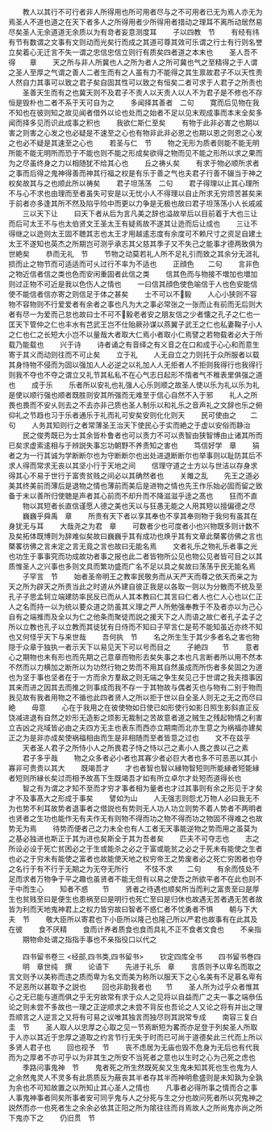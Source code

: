 <!-- { "loadSidebar": true } -->
　　教人以其行不可行者非人所得用也所可用者尽与之不可用者已无为焉人亦无为焉圣人不道也道之在天下者多人之所得用者少所得用者措动之理耳不离所动居然易尽矣圣人无余道道无余质以为有竒者妄意测度耳
　　子以四教　节
　　有经有纬有节有数谓之文事有文则动而光矣行而成之其道可尊其效可乐谓之行士有行则名誉立矣着心无迁言不失一谓之忠信忠信立则行有质矣四者道之本末也
　　圣人吾不得　　章
　　天之所与非人所冀也人之所为者人之所可冀也气之至精得之于人谓之圣人至厚之气谓之善人二者生而有之人虽有力不能得之其生禀故君子不以天性责人然自力其事可以致之君子矣自固其性可以致之有恒矣二者可求于人君子之所责也
　　圣善天生而有之也冀天则不及君子不责人以天责人以人不为君子是不修也不存恒是毁朴也二者不系于天可自为之
　　多闻择其善者　二句
　　寛而后见物在我不知也在彼则知之故见闻者借外以论也处而之始者不足以见末观成事而本末全矣多闻而择多见而识此成事之积也
　　我欲仁斯仁至矣
　　有物于此非必害之也期以害之则害之心发之也必疑是不速至之心也有物非此非必恩之也期以恩之则恩之心发之也必不疑是其速至之心也
　　若圣与仁　节
　　物之无形为质者则能不能无明所能不能无明所而恐于不能也则不能之形成矣欲得之物而见不能之形所以求之果而为之尽虽终身之力以相随犹不给其心也
　　丘之祷乆矣
　　有求于物必顺所求者之事而后得之鬼神得善而神其行福之权是有乐于善之气也夫君子行善不辍当于神之权矣故其与之也顺此所以祷矣
　　君子坦荡荡　二句
　　君子得理以止其心理所不与心不求也由理而至者虽失可安是以无忧小人不得理以自止所求无穷烦苦甚矣来于前者亦多逢其所不然及陷乎险中而更以力争是无极也故曰君子坦荡荡小人长戚戚
　　三以天下让
　　曰天下者从后为言凡美之辞也溢故举后以目前着于大也三让而后可太王不与也太伯贤文王圣太王有疑焉故不遂其让迯而后让成也
　　三让不得继之以迯则太王固不聴其志也太王才用越逺志度有余度可不赖尺寸之资足自建土太王不遂知也英杰之所期岂可测乎承志其父慈其季子又不失己之能事才德两致俱为世絶矣
　　恭而无礼　节
　　节物之动莫若礼人所不足礼引而致之其余分无涯礼损而止之物节而可适适而可乆过行不率为不适也
　　正顔色　　二句
　　言非色之物近信者信之类也色而安闲重固者此信之类
　　信其色而与物接不増加也増加则过正物不可近是我以色伤人之情也
　　一曰信其顔色使色喻信于人也色安能信使不能信者信亦寄之则信足于体之甚矣
　　士不可以不毅
　　人心小狭则不容物不容物则不行爱爱者有余者之事也凡为大之事必常张之一张而止有前而无后则大者有尽一为爱而己怠也故曰士不可不毅老者安之朋友信之少者懐之孔子之仁也一匡天下管仲之仁也丰水有芑武王岂不仕贻厥孙谋以燕翼子武王之仁也私妻鞠子小人之仁也仁之长短大小岂不以量哉大者取大仁焉小者取小仁焉譬之若物载者必大于所载乃能载也
　　兴于诗
　　诗者诵之有音绎之有义音之在口和成于心心和而意生寄于其义而动则往而不可止矣
　　立于礼
　　人无自立之力则托于众所服者以载其身恃物不侵而为固以强加人人必逆之以礼加人人无拒者人不拒则我得行也我得行则我不夺也不夺之谓立又礼节其私私不在心气志日起形不惰者气不稚表里俱强之道也
　　成于乐
　　乐者所以安礼也礼强人心乐则顺之故圣人使以乐为礼以乐为礼是使以顺行强也顺者既胜则安其所强而无难至于信心自然不入于邪
　　礼人之所畏也畏而不安乆则去之不去亦非己质也圣人制乐以和礼乐之音声礼之文辞也乐之俯仰礼之节趋也习于乐者通乐于礼而礼可安矣安则化化则天
　　民可使由之　　二句
　　人务其知则行之者常薄圣王治天下使民心于实而絶之于虚以安俗而静治
　　民之俊秀既已为士其余皆朴鲁者也可以责力不可以责智由狭智博由止诸其所而已矣求虚索逺相与于辨説失事忘功朝野不养责知之害也
　　笃信好学　章
　　狷者之为一行其诚为学断断尔也为守断断尔也出处进退断断尔也举事则以耻防其后不求人得而常求无丧以其坚小行于天地之间
　　信理守道之士方以与世洁以存身求得其心不易于世行于富贵贫贱之间必以其确然者也
　　关雎之乱
　　先王之道必美其终美前而薄后是退物之情也薄前而美后是进物之情也先王作乐始必固而留之致备于末以善所归使聴是声者其心前而不却升而不降滋滋乎逹之髙也
　　狂而不直
　　物以其短者长直信谨愿人德之美也天以与狂愚无能之人用其短以擅偏德之尽
　　巍巍乎舜禹　章
　　所贵有天下者以享其奉也不享其奉则物于我何有虽其在身犹无与耳
　　大哉尧之为君　章
　　可数者少也可度者小也兴物既多则计数不及矣拓体既博则为辞难似矣故曰巍巍乎其有成功也焕乎其有文章此槩畧彷佛之言也槩畧彷佛之言未定之言无竟之言也故曰无能名焉
　　文者礼乐之物礼乐者事之光也功生于事事究而功成故功者事之报也此二者皆物所公见也物公见者皆可目之以其质惟圣人之兴事也多则文具而繁功盛而广名不足以具之矣故曰荡荡乎民无能名焉
　　子罕言　节
　　始者圣帝明王之教率民敬务而从天严天而尊之依天而亲之为天之所为辟天之所责当此之时道从外建自彼正我是以各取一则以为分散而不统及至孔子子思孟轲立端建防率民反已而从人其本教曰仁其言曰仁者人也仁人心也以仁正人之名而持一以为统以要众道之防虽其义理之严人所勉强奉教于不及者亦以为己心自有之端推而及全以为仁之他条而聚徒而説之援天下之人而语之故仁者孔子孟子之所以立教也孔子以立教而其徒犹有日侍而不知曰子罕言仁是苟不能知虽近亦终不知也又何怪乎天下与来世哉
　　吾何执　节
　　名之所生生于其少多者名之害也物隠于众章于独执一者示天下以易见天下可以号而目之
　　子絶四　　节
　　意者心之期物也未有形也而先期之己意章而物形去矣失事之本也凡言断者所以用不然本不然而以力横加之断所以为功然行物之势而不用其自然虽成而所伤者多矣固之为道也为坚于事也坚者在于一方而余方羣敌之则无端之争生矣见己于世谓之我夫措事因其来而进之因其去而推之则事成而我不存一于其物故与偶者灭也与物有二别于物而我见故有我者用物之不循也此四者贤人之所以拒于世以自全圣人则无之无之而尽曰絶
　　毋意
　　心在于我用之在彼使物如日使已如形使行如影日照生影斜直正反饶减进退有自然之妙形无造影之烦影无裁制之苦故意者道之贼生之残起物情之利害立吉凶之兆域皆必由之夫四方无主也表东而西亦立期南而北亦生意之为祸福亦建矣正之为是非亦成矣使祸福相由而生是非相随而至者皆意之过也
　　文不在兹乎
　　天者圣人君子之所恃小人之所畏君子恃之恃以己之素小人畏之畏以己之素
　　君子多乎哉
　　物之众多者必小者也其寡少者必巨大者也多不可恶恶以其小寡非可贵贵以其大
　　既竭吾才
　　才也者智也智以縁物智短则所能縁者短能縁者短则所縁长矣过而相予故髙下生既竭吾才如有所立卓尔才处短而道得长也
　　智之有为谓之才知不至而才穷才事者相为量者也才过其事则有余之形见于才矣才不及事髙大之形成于事矣
　　譬如为山
　　人无强志则怨尤万物人必曰我无不为也势不利耳故势者退事者之借説也有势则无人功人功立则势不着人势者不两明者也贤者之生功也能作无有夫作无有则物不得而功之物不得而功之物固不得难之也故势无为焉
　　待势而便者己之力未全也有人工者无天事能逆物之势而用之虽莫为之基必独进也斯正于其为进也矣斯全于其为吾者矣
　　匹夫不可夺志也
　　志之所设必设于死亡贫困必之于生或能杀之必之于富或能贫之必之于死未有能使之生者也必之于穷未有能使之富者也故能使天地之权穷帝王之势废者必之死亡穷困者也夺之名行于有不行于无期之为无夺无所行
　　不忮不求　　二句
　　有余而忮处不足而求者万物争于平之趣也虽贤者不能无但有以易之使吾之所欲平者不在此也则不于中而生心
　　知者不惑　　节
　　贤者之待遇也顺矣所当而利之富贵至曰是厚生也贫贱至曰是便生也患祸至曰是明行也死亡至曰是归休也故遇无苦者遇无苦者故皆为利而天地鬼神君上之权力皆穷故曰智者不惑仁者不忧勇者不惧
　　朝与下大夫　节
　　敬大臣所以寄君也下小臣所以隆己也隆己所以严君也故事有在此其及在彼
　　食不厌精
　　食而计养者质食也食而具礼不正不食者文食也
　　不亲指
　　期物命处谓之指指手事也不亲指役口以代之















　　四书留书卷三
<经部,四书类,四书留书>
　　钦定四库全书
　　四书留书巻四
　　明　章世纯　撰
　　论语下
　　先进于礼乐　章
　　言质则予以卑名而取之言文则予以美称而违之质而卑为名文而美为称所以服天下之心名美有不足慕名卑有不足恶所以甚取予之説也
　　回也非助我者也　　节
　　圣人所为过乎众者惟其心之无已能与道而俱之乎无穷故常有求于众人之见将以自益而广之夫一事之端叅伍论之则未尝不多故也一理之正逆顺求之未尝不背反也吾论之人又论之将有并出之理吾顺言之人逆言之又将有可易之议唯其独言而独尽则其説常专成
　　南容三复白圭　节
　　圣人取人以忠厚之心取之见一节焉断短为畧而亦足登于列矣圣人所取于人亦以其近于忠厚之道取之约言节行无失于时而已可尚于道德矣此三代而上所以多贤人君子也
　　回也视予　节
　　丧不虑居为无庙也毁不危身为无后也有代我而为之厚者不亦可乎以为非其生之所安不当死者之意也以生时之心为己死之虑也
　　季路问事鬼神　节
　　鬼者死之所生然既死矣又生鬼未知其死也生也鬼为人之余然鬼灵人不灵多有此质质反为蔽丧其半者存其半而神明愈盛则是未知孰为全孰为余也不可知故置之以所知止其心圣人之情也
　　凡事者必得所事之情而合之事人事鬼神事者同矣所事者安可同乎鬼与人之分死与生之分也故问死者所以究鬼神之説然而亦一也死者生之余余必依其正阳之所为隂往往而肖焉故人之所尚鬼亦尚之所下鬼亦下之
　　仍旧贯　节
